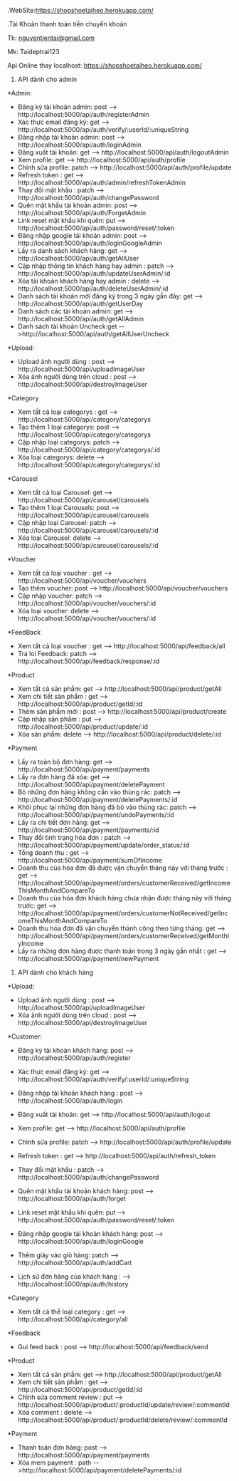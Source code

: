 .WebSite:https://shopshoetaiheo.herokuapp.com/

.Tài Khoản thanh toán tiền chuyển khoản

Tk: nguyentientai@gmail.com

Mk: Taideptrai123

Api Online thay localhost: https://shopshoetaiheo.herokuapp.com/

1. API dành cho admin

\*Admin:

- Đăng ký tài khoản admin: post --> http://localhost:5000/api/auth/registerAdmin
- Xác thực email đăng ký: get --> http://localhost:5000/api/auth/verify/:userId/:uniqueString
- Đăng nhập tài khoản admin: post --> http://localhost:5000/api/auth/loginAdmin
- Đăng xuất tài khoản: get --> http://localhost:5000/api/auth/logoutAdmin
- Xem profile: get --> http://localhost:5000/api/auth/profile
- Chỉnh sửa profile: patch --> http://localhost:5000/api/auth/profile/update
- Refresh token : get --> http://localhost:5000/api/auth/admin/refreshTokenAdmin
- Thay đổi mật khẩu : patch --> http://localhost:5000/api/auth/changePassword
- Quên mật khẩu tài khoản admin: post --> http://localhost:5000/api/auth/ForgetAdmin
- Link reset mật khẩu khi quên: put --> http://localhost:5000/api/auth/password/reset/:token
- Đăng nhập google tài khoản admin: post --> http://localhost:5000/api/auth/loginGoogleAdmin
- Lấy ra danh sách khách hàng: get --> http://localhost:5000/api/auth/getAllUser
- Cập nhập thông tin khách hàng hay admin : patch --> http://localhost:5000/api/auth/updateUserAdmin/:id
- Xóa tài khoản khách hàng hay admin : delete --> http://localhost:5000/api/auth/deleteUserAdmin/:id
- Danh sách tài khoản mới đăng ký trong 3 ngày gần đây: get --> http://localhost:5000/api/auth/getUserDay
- Danh sách các tài khoản admin: get --> http://localhost:5000/api/auth/getAllAdmin
- Danh sách tài khoản Uncheck:get -->http://localhost:5000/api/auth/getAllUserUncheck

\*Upload:

- Upload ảnh người dùng : post --> http://localhost:5000/api/uploadImageUser
- Xóa ảnh người dùng trên cloud : post --> http://localhost:5000/api/destroyImageUser

\*Category

- Xem tất cả loại categorys : get --> http://localhost:5000/api/category/categorys
- Tạo thêm 1 loại categorys: post --> http://localhost:5000/api/category/categorys
- Cập nhập loại categorys: patch --> http://localhost:5000/api/category/categorys/:id
- Xóa loại categorys: delete --> http://localhost:5000/api/category/categorys/:id

\*Carousel

- Xem tất cả loại Carousel: get --> http://localhost:5000/api/carousel/carousels
- Tạo thêm 1 loại Carousels: post --> http://localhost:5000/api/carousel/carousels
- Cập nhập loại Carousel: patch --> http://localhost:5000/api/carousel/carousels/:id
- Xóa loại Carousel: delete --> http://localhost:5000/api/carousel/carousels/:id

\*Voucher

- Xem tất cả loại voucher : get --> http://localhost:5000/api/voucher/vouchers
- Tạo thêm voucher: post --> http://localhost:5000/api/voucher/vouchers
- Cập nhập voucher: patch --> http://localhost:5000/api/voucher/vouchers/:id
- Xóa loại voucher: delete --> http://localhost:5000/api/voucher/vouchers/:id
  
\*FeedBack

- Xem tất cả loại voucher : get --> http://localhost:5000/api/feedback/all
- Tra loi Feedback: patch --> http://localhost:5000/api/feedback/response/:id

\*Product

- Xem tất cả sản phẩm: get --> http://localhost:5000/api/product/getAll
- Xem chi tiết sản phẩm : get --> http://localhost:5000/api/product/getId/:id
- Thêm sản phẩm mới : post --> http://localhost:5000/api/product/create
- Cập nhập sản phẩm : put --> http://localhost:5000/api/product/update/:id
- Xóa sản phẩm: delete --> http://localhost:5000/api/product/delete/:id

\*Payment

- Lấy ra toàn bộ đơn hàng: get --> http://localhost:5000/api/payment/payments
- Lấy ra đơn hàng đã xóa: get --> http://localhost:5000/api/payment/deletePayment
- Bỏ những đơn hàng không cần vào thùng rác: patch --> http://localhost:5000/api/payment/deletePayments/:id
- Khôi phục lại những đơn hàng đã bỏ vào thùng rác: patch --> http://localhost:5000/api/payment/undoPayments/:id
- Lấy ra chi tiết đơn hàng: get --> http://localhost:5000/api/payment/payments/:id
- Thay đổi tình trạng hóa đơn : patch --> http://localhost:5000/api/payment/update/order_status/:id
- Tổng doanh thu : get --> http://localhost:5000/api/payment/sumOfIncome
- Doanh thu của hóa đơn đã được vận chuyển tháng này với tháng trước : get --> http://localhost:5000/api/payment/orders/customerReceived/getIncomeThisMonthAndCompareTo
- Doanh thu của hóa đơn khách hàng chưa nhận được tháng này với tháng trước: get --> http://localhost:5000/api/payment/orders/customerNotReceived/getIncomeThisMonthAndCompareTo
- Doanh thu hóa đơn đã vận chuyển thành công theo từng tháng: get --> http://localhost:5000/api/payment/orders/customerReceived/getMonthlyIncome
- Lấy ra những đơn hàng được thanh toán trong 3 ngày gần nhất : get --> http://localhost:5000/api/payment/newPayment

1. API dành cho khách hàng

\*Upload:

- Upload ảnh người dùng : post --> http://localhost:5000/api/uploadImageUser
- Xóa ảnh người dùng trên cloud : post --> http://localhost:5000/api/destroyImageUser

\*Customer:

- Đăng ký tài khoản khách hàng: post --> http://localhost:5000/api/auth/register
- Xác thực email đăng ký: get --> http://localhost:5000/api/auth/verify/:userId/:uniqueString
- Đăng nhập tài khoản khách hàng : post --> http://localhost:5000/api/auth/login
- Đăng xuất tài khoản: get --> http://localhost:5000/api/auth/logout
- Xem profile: get --> http://localhost:5000/api/auth/profile
- Chỉnh sửa profile: patch --> http://localhost:5000/api/auth/profile/update
- Refresh token : get --> http://localhost:5000/api/auth/refresh_token
- Thay đổi mật khẩu : patch --> http://localhost:5000/api/auth/changePassword
- Quên mật khẩu tài khoản khách hàng: post --> http://localhost:5000/api/auth/forget
- Link reset mật khẩu khi quên: put --> http://localhost:5000/api/auth/password/reset/:token
- Đăng nhập google tài khoản khách hàng: post --> http://localhost:5000/api/auth/loginGoogle

- Thêm giày vào giỏ hàng: patch --> http://localhost:5000/api/auth/addCart

- Lịch sử đơn hàng của khách hàng : --> http://localhost:5000/api/auth/history

\*Category

- Xem tất cả thể loại category : get --> http://localhost:5000/api/category/all
  
\*Feedback

- Gui feed back : post --> http://localhost:5000/api/feedback/send

\*Product

- Xem tất cả sản phẩm: get --> http://localhost:5000/api/product/getAll
- Xem chi tiết sản phẩm : get --> http://localhost:5000/api/product/getId/:id
- Chỉnh sửa comment review : put --> http://localhost:5000/api/product/:productId/update/review/:commentId
- Xóa comment : delete --> http://localhost:5000/api/product/:productId/delete/review/:commentId

\*Payment

- Thanh toán đơn hàng: post --> http://localhost:5000/api/payment/payments
- Xóa mem payment : path -->http://localhost:5000/api/payment/deletePayments/:id

